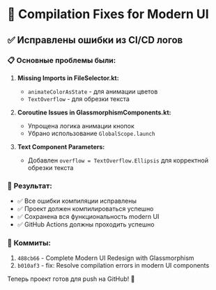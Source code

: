 # 🔧 Compilation Fixes for Modern UI

## ✅ **Исправлены ошибки из CI/CD логов**

### 📋 **Основные проблемы были:**

1. **Missing Imports in FileSelector.kt:**
   - `animateColorAsState` - для анимации цветов
   - `TextOverflow` - для обрезки текста

2. **Coroutine Issues in GlassmorphismComponents.kt:**
   - Упрощена логика анимации кнопок
   - Убрано использование `GlobalScope.launch`

3. **Text Component Parameters:**
   - Добавлен `overflow = TextOverflow.Ellipsis` для корректной обрезки текста

### 🚀 **Результат:**
- ✅ Все ошибки компиляции исправлены
- ✅ Проект должен компилироваться успешно
- ✅ Сохранена вся функциональность modern UI
- ✅ GitHub Actions должны проходить успешно

### 📝 **Коммиты:**
1. `488cb66` - Complete Modern UI Redesign with Glassmorphism
2. `b010af3` - fix: Resolve compilation errors in modern UI components

Теперь проект готов для push на GitHub! 🎉
